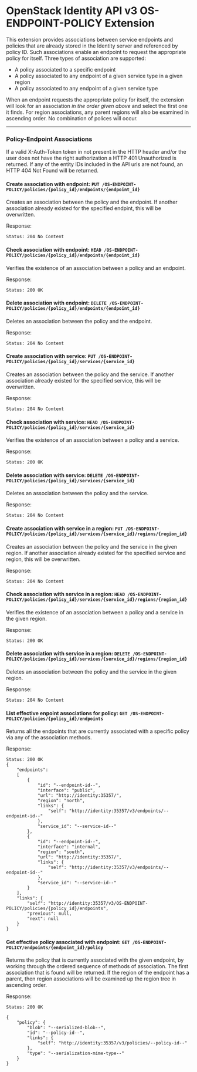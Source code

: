 OpenStack Identity API v3 OS-ENDPOINT-POLICY Extension
======================================================

This extension provides associations between service endpoints and policies
that are already stored in the Identity server and referenced by policy ID.
Such associations enable an endpoint to request the appropriate policy for
itself.  Three types of association are supported:

- A policy associated to a specific endpoint
- A policy associated to any endpoint of a given service type in a given
region
- A policy associated to any endpoint of a given service type

When an endpoint requests the appropriate policy for itself, the extension will
look for an association *in the order given above* and select the first one
it finds. For region associations, any parent regions will also be examined
in ascending order. No combination of polices will occur.

---

### Policy-Endpoint Associations

If a valid X-Auth-Token token in not present in the HTTP header and/or the user
does not have the right authorization a HTTP 401 Unauthorized is returned. If
any of the entity IDs included in the API urls are not found, an HTTP 404 Not
Found will be returned.

#### Create association with endpoint: `PUT /OS-ENDPOINT-POLICY/policies/{policy_id}/endpoints/{endpoint_id}`

Creates an association between the policy and the endpoint. If another
association already existed for the specified endpint, this will be
overwritten.

Response:

    Status: 204 No Content

#### Check association with endpoint: `HEAD /OS-ENDPOINT-POLICY/policies/{policy_id}/endpoints/{endpoint_id}`

Verifies the existence of an association between a policy and an endpoint.

Response:

    Status: 200 OK

#### Delete association with endpoint: `DELETE /OS-ENDPOINT-POLICY/policies/{policy_id}/endpoints/{endpoint_id}`

Deletes an association between the policy and the endpoint.

Response:

    Status: 204 No Content

#### Create association with service: `PUT /OS-ENDPOINT-POLICY/policies/{policy_id}/services/{service_id}`

Creates an association between the policy and the service. If another
association already existed for the specified service, this will be
overwritten.

Response:

    Status: 204 No Content

#### Check association with service: `HEAD /OS-ENDPOINT-POLICY/policies/{policy_id}/services/{service_id}`

Verifies the existence of an association between a policy and a service.

Response:

    Status: 200 OK

#### Delete association with service: `DELETE /OS-ENDPOINT-POLICY/policies/{policy_id}/services/{service_id}`

Deletes an association between the policy and the service.

Response:

    Status: 204 No Content

#### Create association with service in a region: `PUT /OS-ENDPOINT-POLICY/policies/{policy_id}/services/{service_id}/regions/{region_id}`

Creates an association between the policy and the service in the given region.
If another association already existed for the specified service and region,
this will be overwritten.

Response:

    Status: 204 No Content

#### Check association with service in a region: `HEAD /OS-ENDPOINT-POLICY/policies/{policy_id}/services/{service_id}/regions/{region_id}`

Verifies the existence of an association between a policy and a service in the
given region.

Response:

    Status: 200 OK

#### Delete association with service in a region: `DELETE /OS-ENDPOINT-POLICY/policies/{policy_id}/services/{service_id}/regions/{region_id}`

Deletes an association between the policy and the service in the given region.

Response:

    Status: 204 No Content

#### List effective enpoint associations for policy: `GET /OS-ENDPOINT-POLICY/policies/{policy_id}/endpoints`

Returns all the endpoints that are currently associated with a specific policy
via any of the association methods.

Response:

    Status: 200 OK
    {
        "endpoints":
        [
            {
                "id": "--endpoint-id--",
                "interface": "public",
                "url": "http://identity:35357/",
                "region": "north",
                "links": {
                    "self": "http://identity:35357/v3/endpoints/--endpoint-id--"
                },
                "service_id": "--service-id--"
            },
            {
                "id": "--endpoint-id--",
                "interface": "internal",
                "region": "south",
                "url": "http://identity:35357/",
                "links": {
                    "self": "http://identity:35357/v3/endpoints/--endpoint-id--"
                },
                "service_id": "--service-id--"
            }
        ],
        "links": {
            "self": "http://identity:35357/v3/OS-ENDPOINT-POLICY/policies/{policy_id}/endpoints",
            "previous": null,
            "next": null
        }
    }

#### Get effective policy associated with endpoint: `GET /OS-ENDPOINT-POLICY/endpoints/{endpoint_id}/policy`

Returns the policy that is currently associated with the given endpoint, by
working through the ordered sequence of methods of association. The first
association that is found will be returned. If the region of the endpoint has
a parent, then region associations will be examined up the region tree in
ascending order.

Response:

    Status: 200 OK

    {
        "policy": {
            "blob": "--serialized-blob--",
            "id": "--policy-id--",
            "links": {
                "self": "http://identity:35357/v3/policies/--policy-id--"
            },
            "type": "--serialization-mime-type--"
        }
    }

